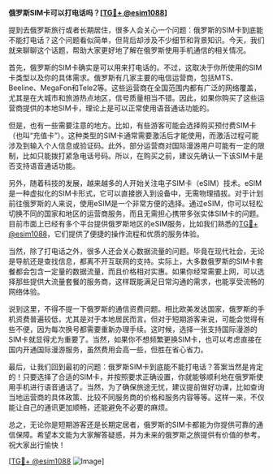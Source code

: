 **俄罗斯SIM卡可以打电话吗？[[TG💪+ @esim1088](https://t.me/s/esim1088)]**

提到去俄罗斯旅行或者长期居住，很多人会关心一个问题：俄罗斯的SIM卡到底能不能打电话？这个问题看似简单，但背后却涉及不少细节和背景知识。今天，我们就来聊聊这个话题，帮助大家更好地了解在俄罗斯使用手机通信的相关情况。

首先，俄罗斯的SIM卡确实是可以用来打电话的。不过，这取决于你所使用的SIM卡类型以及你的具体需求。俄罗斯有几家主要的电信运营商，包括MTS、Beeline、MegaFon和Tele2等。这些运营商在全国范围内都有广泛的网络覆盖，尤其是在大城市和旅游热点地区，信号质量相当不错。因此，如果你购买了这些运营商提供的本地SIM卡，理论上是可以正常使用语音通话功能的。

但是，也有一些需要注意的地方。比如，有些游客可能会选择购买预付费SIM卡（也叫“充值卡”）。这种类型的SIM卡通常需要激活后才能使用，而激活过程可能涉及到输入个人信息或验证码。此外，部分运营商对国际漫游用户可能有一定的限制，比如只能拨打紧急电话号码。所以，在购买之前，建议先确认一下该SIM卡是否支持语音通话功能。

另外，随着科技的发展，越来越多的人开始关注电子SIM卡（eSIM）技术。eSIM是一种虚拟化的SIM卡形式，它可以直接嵌入到设备中，无需物理插拔。对于计划前往俄罗斯的人来说，使用eSIM是一个非常方便的选择。通过eSIM，你可以轻松切换不同的国家和地区的运营商服务，而且无需担心携带多张实体SIM卡的问题。目前市面上已经有多个平台提供俄罗斯地区的eSIM服务，比如我们熟悉的[TG💪+ @esim1088](https://t.me/s/esim1088)，它们提供了便捷的操作流程和优质的服务体验。

当然，除了打电话之外，很多人还会关心数据流量的问题。毕竟在现代社会，无论是导航还是查找信息，都离不开互联网的支持。实际上，大多数俄罗斯的SIM卡套餐都会包含一定量的数据流量，而且价格相对实惠。如果你经常需要上网，可以选择那些提供大流量套餐的服务商，这样既能满足日常沟通的需求，也能享受流畅的网络体验。

说到这里，不得不提一下俄罗斯的通信资费问题。相比欧美发达国家，俄罗斯的手机资费普遍较低，尤其是对于本地居民而言。但对于短期游客来说，可能会觉得有些不便，因为每次换号都需要重新办理手续。这时候，选择一张支持国际漫游的SIM卡就显得尤为重要了。当然，如果你不想频繁更换SIM卡，也可以考虑直接在国内开通国际漫游服务，虽然费用会高一些，但胜在省心省力。

最后，让我们回到最初的问题：俄罗斯SIM卡到底能不能打电话？答案当然是肯定的！只要选择了合适的SIM卡，并按照要求正确设置，你就能够顺利地在俄罗斯使用手机进行语音通话了。当然，为了确保旅途无忧，建议提前做好功课，比如查询当地运营商的具体政策、比较不同服务商的价格和服务内容等等。这样一来，不仅能让自己的通讯更加顺畅，还能避免不必要的麻烦。

总之，无论你是短期游客还是长期定居者，俄罗斯的SIM卡都能为你提供可靠的通信保障。希望本文能为大家解答疑惑，并为未来的俄罗斯之旅提供有价值的参考。祝大家出行愉快！

[[TG💪+ @esim1088](https://t.me/s/esim1088) ![Image](https://i.postimg.cc/4NQfJmqS/Snipaste-2025-05-13-00-14-12.png)]
